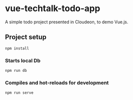 # vue-techtalk-todo-app

A simple todo project presented in Cloudeon, to demo Vue.js.

## Project setup

```
npm install
```

### Starts local Db

```
npm run db
```

### Compiles and hot-reloads for development

```
npm run serve
```
